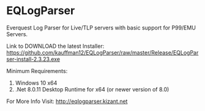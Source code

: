 # EQLogParser
Everquest Log Parser for Live/TLP servers with basic support for P99/EMU Servers.

Link to DOWNLOAD the latest Installer:</br>
https://github.com/kauffman12/EQLogParser/raw/master/Release/EQLogParser-install-2.3.23.exe

Minimum Requirements:
1. Windows 10 x64
2. .Net 8.0.11 Desktop Runtime for x64 (or newer version of 8.0)

For More Info Visit:
http://eqlogparser.kizant.net
